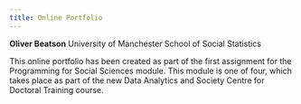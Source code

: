 ```yaml
---
title: Online Portfolio
---
```


**Oliver Beatson**
University of Manchester
School of Social Statistics


 
This online portfolio has been created as part of the first assignment for the Programming for Social Sciences module. This module is one of four, which takes place as part of the new Data Analytics and Society Centre for Doctoral Training course.

